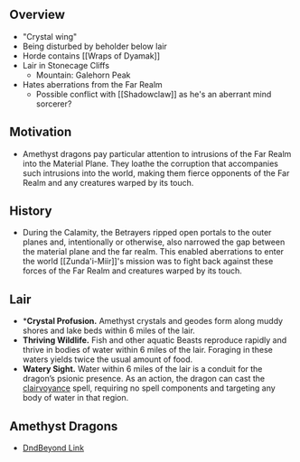 
## Overview

* "Crystal wing"
* Being disturbed by beholder below lair
* Horde contains [[Wraps of Dyamak]]
* Lair in Stonecage Cliffs
	* Mountain: Galehorn Peak
* Hates aberrations from the Far Realm
	* Possible conflict with [[Shadowclaw]] as he's an aberrant mind sorcerer?

## Motivation

* Amethyst dragons pay particular attention to intrusions of the Far Realm into the Material Plane. They loathe the corruption that accompanies such intrusions into the world, making them fierce opponents of the Far Realm and any creatures warped by its touch.

## History


* During the Calamity, the Betrayers ripped open portals to the outer planes and, intentionally or otherwise, also narrowed the gap between the material plane and the far realm. This enabled aberrations to enter the world [[Zunda'i-Miir]]'s mission was to fight back against these forces of the Far Realm and creatures warped by its touch.

## Lair

* ***Crystal Profusion.** Amethyst crystals and geodes form along muddy shores and lake beds within 6 miles of the lair.
* **Thriving Wildlife.** Fish and other aquatic Beasts reproduce rapidly and thrive in bodies of water within 6 miles of the lair. Foraging in these waters yields twice the usual amount of food.
* **Watery Sight.** Water within 6 miles of the lair is a conduit for the dragon’s psionic presence. As an action, the dragon can cast the [clairvoyance](https://www.dndbeyond.com/spells/clairvoyance) spell, requiring no spell components and targeting any body of water in that region.
## Amethyst Dragons

* [DndBeyond Link](https://www.dndbeyond.com/sources/ftod/bestiary#AmethystDragons)





